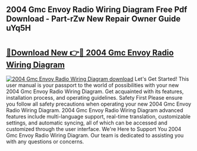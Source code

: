 ## 2004 Gmc Envoy Radio Wiring Diagram Free Pdf Download - Part-rZw New Repair Owner Guide uYq5H

# <h2><a href="http://dfu10dw.blite.top/?on=2004+Gmc+Envoy+Radio+Wiring+Diagram">🔗Download New 👉🔴 2004 Gmc Envoy Radio Wiring Diagram</a></h2>

[![2004 Gmc Envoy Radio Wiring Diagram download](https://i.imgur.com/lujVjoI.png)](http://dfu10dw.blite.top/?on=2004+Gmc+Envoy+Radio+Wiring+Diagram)
Let's Get Started! This user manual is your passport to the world of possibilities with your new 2004 Gmc Envoy Radio Wiring Diagram. Get acquainted with its features, installation process, and operating guidelines. Safety First Please ensure you follow all safety precautions when operating your new 2004 Gmc Envoy Radio Wiring Diagram. 2004 Gmc Envoy Radio Wiring Diagram advanced features include multi-language support, real-time translation, customizable settings, and automatic syncing, all of which can be accessed and customized through the user interface. We're Here to Support You 2004 Gmc Envoy Radio Wiring Diagram. Our team is dedicated to assisting you with any questions or concerns.
